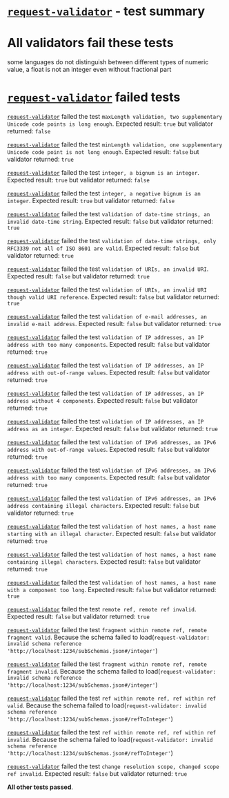 # [`request-validator`](https://github.com/bugventure/request-validator) - test summary

# All validators fail these tests

some languages do not distinguish between different types of numeric value, a float is not an integer even without fractional part


# [`request-validator`](https://github.com/bugventure/request-validator) failed tests

[`request-validator`](https://github.com/bugventure/request-validator) failed the test `maxLength validation, two supplementary Unicode code points is long enough`. Expected result: `true` but validator returned: `false`

[`request-validator`](https://github.com/bugventure/request-validator) failed the test `minLength validation, one supplementary Unicode code point is not long enough`. Expected result: `false` but validator returned: `true`

[`request-validator`](https://github.com/bugventure/request-validator) failed the test `integer, a bignum is an integer`. Expected result: `true` but validator returned: `false`

[`request-validator`](https://github.com/bugventure/request-validator) failed the test `integer, a negative bignum is an integer`. Expected result: `true` but validator returned: `false`

[`request-validator`](https://github.com/bugventure/request-validator) failed the test `validation of date-time strings, an invalid date-time string`. Expected result: `false` but validator returned: `true`

[`request-validator`](https://github.com/bugventure/request-validator) failed the test `validation of date-time strings, only RFC3339 not all of ISO 8601 are valid`. Expected result: `false` but validator returned: `true`

[`request-validator`](https://github.com/bugventure/request-validator) failed the test `validation of URIs, an invalid URI`. Expected result: `false` but validator returned: `true`

[`request-validator`](https://github.com/bugventure/request-validator) failed the test `validation of URIs, an invalid URI though valid URI reference`. Expected result: `false` but validator returned: `true`

[`request-validator`](https://github.com/bugventure/request-validator) failed the test `validation of e-mail addresses, an invalid e-mail address`. Expected result: `false` but validator returned: `true`

[`request-validator`](https://github.com/bugventure/request-validator) failed the test `validation of IP addresses, an IP address with too many components`. Expected result: `false` but validator returned: `true`

[`request-validator`](https://github.com/bugventure/request-validator) failed the test `validation of IP addresses, an IP address with out-of-range values`. Expected result: `false` but validator returned: `true`

[`request-validator`](https://github.com/bugventure/request-validator) failed the test `validation of IP addresses, an IP address without 4 components`. Expected result: `false` but validator returned: `true`

[`request-validator`](https://github.com/bugventure/request-validator) failed the test `validation of IP addresses, an IP address as an integer`. Expected result: `false` but validator returned: `true`

[`request-validator`](https://github.com/bugventure/request-validator) failed the test `validation of IPv6 addresses, an IPv6 address with out-of-range values`. Expected result: `false` but validator returned: `true`

[`request-validator`](https://github.com/bugventure/request-validator) failed the test `validation of IPv6 addresses, an IPv6 address with too many components`. Expected result: `false` but validator returned: `true`

[`request-validator`](https://github.com/bugventure/request-validator) failed the test `validation of IPv6 addresses, an IPv6 address containing illegal characters`. Expected result: `false` but validator returned: `true`

[`request-validator`](https://github.com/bugventure/request-validator) failed the test `validation of host names, a host name starting with an illegal character`. Expected result: `false` but validator returned: `true`

[`request-validator`](https://github.com/bugventure/request-validator) failed the test `validation of host names, a host name containing illegal characters`. Expected result: `false` but validator returned: `true`

[`request-validator`](https://github.com/bugventure/request-validator) failed the test `validation of host names, a host name with a component too long`. Expected result: `false` but validator returned: `true`

[`request-validator`](https://github.com/bugventure/request-validator) failed the test `remote ref, remote ref invalid`. Expected result: `false` but validator returned: `true`

[`request-validator`](https://github.com/bugventure/request-validator) failed the test `fragment within remote ref, remote fragment valid`. Because the schema failed to load(`request-validator: invalid schema reference 'http://localhost:1234/subSchemas.json#/integer'`)

[`request-validator`](https://github.com/bugventure/request-validator) failed the test `fragment within remote ref, remote fragment invalid`. Because the schema failed to load(`request-validator: invalid schema reference 'http://localhost:1234/subSchemas.json#/integer'`)

[`request-validator`](https://github.com/bugventure/request-validator) failed the test `ref within remote ref, ref within ref valid`. Because the schema failed to load(`request-validator: invalid schema reference 'http://localhost:1234/subSchemas.json#/refToInteger'`)

[`request-validator`](https://github.com/bugventure/request-validator) failed the test `ref within remote ref, ref within ref invalid`. Because the schema failed to load(`request-validator: invalid schema reference 'http://localhost:1234/subSchemas.json#/refToInteger'`)

[`request-validator`](https://github.com/bugventure/request-validator) failed the test `change resolution scope, changed scope ref invalid`. Expected result: `false` but validator returned: `true`

**All other tests passed**.
